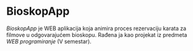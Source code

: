 # BioskopApp
_BioskopApp_ je WEB aplikacija koja animira proces rezervaciju karata za filmove u odgovarajućem bioskopu. Rađena ja kao projekat iz predmeta _WEB programiranje_ (V semestar).
